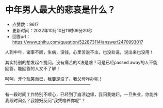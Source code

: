 # 中年男人最大的悲哀是什么？
- 点赞数：9617
- 更新时间：2022年10月10日11时06分20秒
- 回答url：https://www.zhihu.com/question/522873114/answer/2470993017
<body>
 <p data-pid="FewIUA4l">人到中年，诸事不顺，生病，没钱，心里苦说不出，也没处说，说出来也没用！</p>
 <p data-pid="kyI9_shc">其实特别的想发起个提问，没有痛苦的X法是啥？可是已经passed away的人不能回答，能回答的人又不了解！</p>
 <p data-pid="LybKvzt1">呵呵，开个玩笑而已，我要是没了，我父母咋办呢！<br>
  ————————————————————</p>
 <p data-pid="hxPCjY2M">有一段时间工作特别不顺心，已经到了崩溃边缘，我问我媳妇，一旦失业，你能养我段时间么？我媳妇反问“我凭啥养你呢”？</p>
</body>